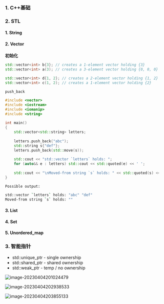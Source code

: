 ### 1. C++基础





### 2. STL



#### 1. String





#### 2. Vector

**初始化**

```c++
std::vector<int> b{3}; // creates a 1-element vector holding {3}
std::vector<int> a(3); // creates a 3-element vector holding {0, 0, 0}
 
std::vector<int> d{1, 2}; // creates a 2-element vector holding {1, 2}
std::vector<int> c(1, 2); // creates a 1-element vector holding {2}
```

`push_back`

```c++
#include <vector>
#include <iostream>
#include <iomanip>
#include <string>
 
int main()
{
    std::vector<std::string> letters;
 
    letters.push_back("abc");
    std::string s{"def"};
    letters.push_back(std::move(s));
 
    std::cout << "std::vector `letters` holds: ";
    for (auto&& e : letters) std::cout << std::quoted(e) << ' ';
 
    std::cout << "\nMoved-from string `s` holds: " << std::quoted(s) << '\n';
}
```

`Possible output:`

```sh
std::vector `letters` holds: "abc" "def" 
Moved-from string `s` holds: ""
```



#### 3. List



#### 4. Set



#### 5. Unordered_map







### 3. 智能指针

+ std::unique_ptr   -  single ownership
+ std::shared_ptr   -  shared ownership
+ std::weak_ptr  -  temp / no ownership



![image-20230404201024479](https://blog-1309244887.cos.ap-nanjing.myqcloud.com/blog/image-20230404201024479.png)





![image-20230404202938533](https://blog-1309244887.cos.ap-nanjing.myqcloud.com/blog/image-20230404202938533.png)





![image-20230404203855133](https://blog-1309244887.cos.ap-nanjing.myqcloud.com/blog/image-20230404203855133.png)











